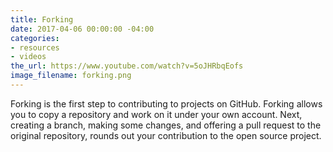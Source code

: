 ```yaml
---
title: Forking
date: 2017-04-06 00:00:00 -04:00
categories:
- resources
- videos
the_url: https://www.youtube.com/watch?v=5oJHRbqEofs
image_filename: forking.png
---
```


Forking is the first step to contributing to projects on GitHub. Forking allows you to copy a repository and work on it under your own account. Next, creating a branch, making some changes, and offering a pull request to the original repository, rounds out your contribution to the open source project.
